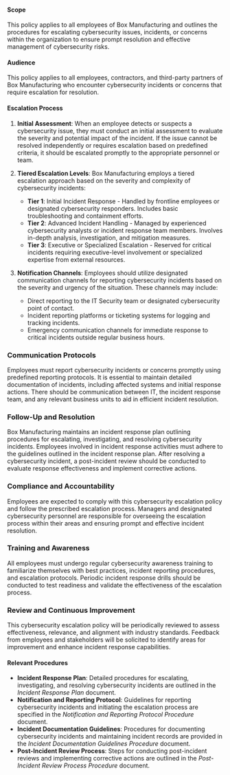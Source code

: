 #### Scope
This policy applies to all employees of Box Manufacturing and outlines the procedures for escalating cybersecurity issues, incidents, or concerns within the organization to ensure prompt resolution and effective management of cybersecurity risks.

#### Audience
This policy applies to all employees, contractors, and third-party partners of Box Manufacturing who encounter cybersecurity incidents or concerns that require escalation for resolution.

#### Escalation Process
1. **Initial Assessment**: When an employee detects or suspects a cybersecurity issue, they must conduct an initial assessment to evaluate the severity and potential impact of the incident. If the issue cannot be resolved independently or requires escalation based on predefined criteria, it should be escalated promptly to the appropriate personnel or team.

2. **Tiered Escalation Levels**: Box Manufacturing employs a tiered escalation approach based on the severity and complexity of cybersecurity incidents:
   - **Tier 1**: Initial Incident Response - Handled by frontline employees or designated cybersecurity responders. Includes basic troubleshooting and containment efforts.
   - **Tier 2**: Advanced Incident Handling - Managed by experienced cybersecurity analysts or incident response team members. Involves in-depth analysis, investigation, and mitigation measures.
   - **Tier 3**: Executive or Specialized Escalation - Reserved for critical incidents requiring executive-level involvement or specialized expertise from external resources.

3. **Notification Channels**: Employees should utilize designated communication channels for reporting cybersecurity incidents based on the severity and urgency of the situation. These channels may include:
   - Direct reporting to the IT Security team or designated cybersecurity point of contact.
   - Incident reporting platforms or ticketing systems for logging and tracking incidents.
   - Emergency communication channels for immediate response to critical incidents outside regular business hours.

### Communication Protocols
Employees must report cybersecurity incidents or concerns promptly using predefined reporting protocols. It is essential to maintain detailed documentation of incidents, including affected systems and initial response actions. There should be communication between IT, the incident response team, and any relevant business units to aid in efficient incident resolution.

### Follow-Up and Resolution
Box Manufacturing maintains an incident response plan outlining procedures for escalating, investigating, and resolving cybersecurity incidents. Employees involved in incident response activities must adhere to the guidelines outlined in the incident response plan. After resolving a cybersecurity incident, a post-incident review should be conducted to evaluate response effectiveness and implement corrective actions.

### Compliance and Accountability
Employees are expected to comply with this cybersecurity escalation policy and follow the prescribed escalation process. Managers and designated cybersecurity personnel are responsible for overseeing the escalation process within their areas and ensuring prompt and effective incident resolution.

### Training and Awareness
All employees must undergo regular cybersecurity awareness training to familiarize themselves with best practices, incident reporting procedures, and escalation protocols. Periodic incident response drills should be conducted to test readiness and validate the effectiveness of the escalation process.

### Review and Continuous Improvement
This cybersecurity escalation policy will be periodically reviewed to assess effectiveness, relevance, and alignment with industry standards. Feedback from employees and stakeholders will be solicited to identify areas for improvement and enhance incident response capabilities.

#### Relevant Procedures
- **Incident Response Plan**: Detailed procedures for escalating, investigating, and resolving cybersecurity incidents are outlined in the _Incident Response Plan_ document.
- **Notification and Reporting Protocol**: Guidelines for reporting cybersecurity incidents and initiating the escalation process are specified in the _Notification and Reporting Protocol Procedure_ document.
- **Incident Documentation Guidelines**: Procedures for documenting cybersecurity incidents and maintaining incident records are provided in the _Incident Documentation Guidelines Procedure_ document.
- **Post-Incident Review Process**: Steps for conducting post-incident reviews and implementing corrective actions are outlined in the _Post-Incident Review Process Procedure_ document.
